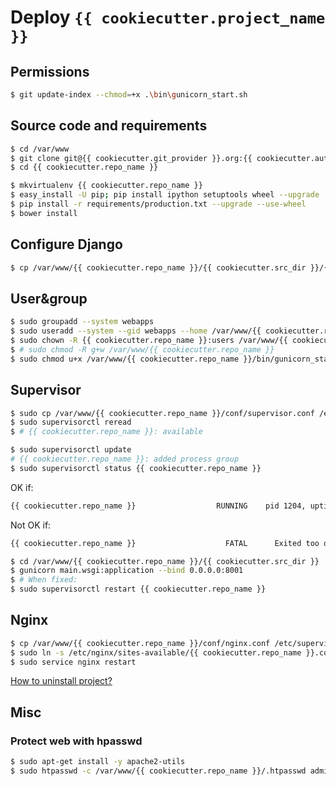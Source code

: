 # Deploy `{{ cookiecutter.project_name }}`

## Permissions

```bash
$ git update-index --chmod=+x .\bin\gunicorn_start.sh
```


## Source code and requirements

```bash
$ cd /var/www
$ git clone git@{{ cookiecutter.git_provider }}.org:{{ cookiecutter.author_username }}/{{ cookiecutter.repo_name }}.git
$ cd {{ cookiecutter.repo_name }}

$ mkvirtualenv {{ cookiecutter.repo_name }}
$ easy_install -U pip; pip install ipython setuptools wheel --upgrade
$ pip install -r requirements/production.txt --upgrade --use-wheel
$ bower install
```

## Configure Django

```bash
$ cp /var/www/{{ cookiecutter.repo_name }}/{{ cookiecutter.src_dir }}/{{ cookiecutter.main_app }}/settings/dist/production.py /var/www/{{ cookiecutter.repo_name }}/{{ cookiecutter.src_dir }}/{{ cookiecutter.main_app }}/settings/local.py
```

## User&group

```bash
$ sudo groupadd --system webapps
$ sudo useradd --system --gid webapps --home /var/www/{{ cookiecutter.repo_name }} {{ cookiecutter.repo_name }}
$ sudo chown -R {{ cookiecutter.repo_name }}:users /var/www/{{ cookiecutter.repo_name }}
$ # sudo chmod -R g+w /var/www/{{ cookiecutter.repo_name }}
$ sudo chmod u+x /var/www/{{ cookiecutter.repo_name }}/bin/gunicorn_start.sh
```


## Supervisor

```bash
$ sudo cp /var/www/{{ cookiecutter.repo_name }}/conf/supervisor.conf /etc/supervisor/conf.d/{{ cookiecutter.repo_name }}.conf
$ sudo supervisorctl reread
$ # {{ cookiecutter.repo_name }}: available
```

```bash
$ sudo supervisorctl update
# {{ cookiecutter.repo_name }}: added process group
$ sudo supervisorctl status {{ cookiecutter.repo_name }}
```

OK if:
```bash
{{ cookiecutter.repo_name }}                  RUNNING    pid 1204, uptime 1:44:32
```

Not OK if:
```bash
{{ cookiecutter.repo_name }}                    FATAL      Exited too quickly (process log may have details)
```

```bash
$ cd /var/www/{{ cookiecutter.repo_name }}/{{ cookiecutter.src_dir }}
$ gunicorn main.wsgi:application --bind 0.0.0.0:8001
$ # When fixed:
$ sudo supervisorctl restart {{ cookiecutter.repo_name }}
```

## Nginx

```bash
$ cp /var/www/{{ cookiecutter.repo_name }}/conf/nginx.conf /etc/supervisor/conf.d/{{ cookiecutter.repo_name }}.conf
$ sudo ln -s /etc/nginx/sites-available/{{ cookiecutter.repo_name }}.conf /etc/nginx/sites-enabled/{{ cookiecutter.repo_name }}.conf
$ sudo service nginx restart 
```

[How to uninstall project?](UNINSTALL.md)

## Misc

### Protect web with hpasswd

```bash
$ sudo apt-get install -y apache2-utils
$ sudo htpasswd -c /var/www/{{ cookiecutter.repo_name }}/.htpasswd admin
```
